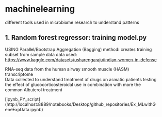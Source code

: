 # machinelearning
different tools used in microbiome research to understand patterns

## 1. Random forest regressor: training model.py ##
 USING Parallel/Bootstrap Aggregation (Bagging) method: creates training subset from sample data
data used: https://www.kaggle.com/datasets/usharengaraju/indian-women-in-defense

RNA-seq data from the human airway smooth muscle (HASM) transcriptome  
Data collected to understand treatment of drugs on asmatic patients
testing the effect of glucocorticosteroidal use in combination with more the common Albuterol treatment

[ipynb_PY_script] (http://localhost:8889/notebooks/Desktop/github_repositories/Ex_MLwithGeneExpData.ipynb)

